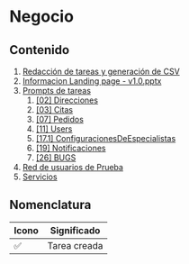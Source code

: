# Negocio

## Contenido

1. [Redacción de tareas y generación de CSV](./RedaccionDeTareas.md)
2. [Informacion Landing page - v1.0.pptx](https://docs.google.com/presentation/d/1RVrquVY3e3JVPRQHY2QF3gE5zH37i3OD/edit?usp=drive_web&ouid=115463368008145921571&rtpof=true)
3. [Prompts de tareas](./promptsDeTareas/)
   1. [[02] Direcciones](./promptsDeTareas/[02]%20Direcciones.md)
   2. [[03] Citas](./promptsDeTareas/[03]%20Citas.md)
   3. [[07] Pedidos](./promptsDeTareas/[07]%20Pedidos.md)
   4. [[11] Users](./promptsDeTareas/[11]%20Users.md)
   5. [[17.1] ConfiguracionesDeEspecialistas](./promptsDeTareas/[17.1]%20ConfiguracionesDeEspecialistas.md)
   6. [[19] Notificaciones](./promptsDeTareas/[19]%20Notificaciones.md)
   7. [[26] BUGS](./promptsDeTareas/[26]%20BUGS.md)
4. [Red de usuarios de Prueba](./redDeUsuariosDePrueba.png)
5. [Servicios](./servicios.png)

## Nomenclatura

| Icono | Significado  |
| ----- | ------------ |
| ✅    | Tarea creada |
